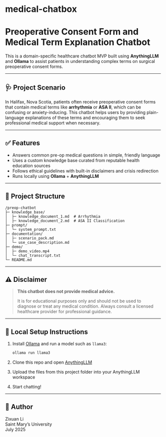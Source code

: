 # medical-chatbox
# Preoperative Consent Form and Medical Term Explanation Chatbot

This is a domain-specific healthcare chatbot MVP built using **AnythingLLM** and **Ollama** to assist patients in understanding complex terms on surgical preoperative consent forms.

---

## 🩺 Project Scenario

In Halifax, Nova Scotia, patients often receive preoperative consent forms that contain medical terms like **arrhythmia** or **ASA II**, which can be confusing or anxiety-inducing. This chatbot helps users by providing plain-language explanations of these terms and encouraging them to seek professional medical support when necessary.

---

## ✅ Features

- Answers common pre-op medical questions in simple, friendly language
- Uses a custom knowledge base curated from reputable health education sources
- Follows ethical guidelines with built-in disclaimers and crisis redirection
- Runs locally using **Ollama** + **AnythingLLM**

---

## 📂 Project Structure

```
/preop-chatbot
├─ knowledge_base/
│  ├─ knowledge_document_1.md  # Arrhythmia
│  ├─ knowledge_document_2.md  # ASA II Classification
├─ prompt/
│  └─ system_prompt.txt
├─ documentation/
│  ├─ scenario_pack.md
│  └─ use_case_description.md
├─ demo/
│  ├─ demo_video.mp4
│  └─ chat_transcript.txt
└─ README.md
```

---

## ⚠ Disclaimer

> **This chatbot does not provide medical advice.**
>
> It is for educational purposes only and should not be used to diagnose or treat any medical condition.
> Always consult a licensed healthcare provider for professional guidance.

---

## 🧪 Local Setup Instructions

1. Install [Ollama](https://ollama.com) and run a model such as `llama3`:
   ```bash
   ollama run llama3
   ```

2. Clone this repo and open [AnythingLLM](https://github.com/Mintplex-Labs/anything-llm)

3. Upload the files from this project folder into your AnythingLLM workspace

4. Start chatting!

---

## 👤 Author

Zixuan Li  
Saint Mary’s University  
July 2025
